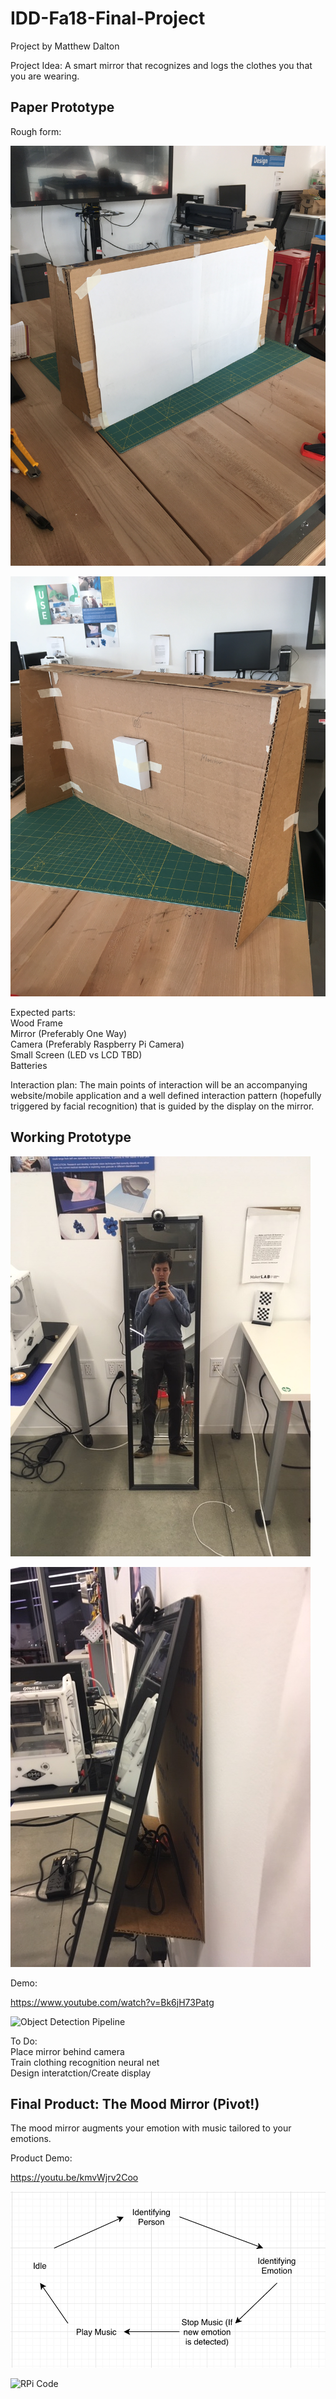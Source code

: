 # IDD-Fa18-Final-Project  

Project by Matthew Dalton

Project Idea: A smart mirror that recognizes and logs the clothes you that you are wearing.


## Paper Prototype

Rough form: 

![](https://github.com/MattD18/IDD-Fa18-Final-Project/blob/master/IMG_2466.JPG)

![](https://github.com/MattD18/IDD-Fa18-Final-Project/blob/master/IMG_2467.JPG)

Expected parts:  
  Wood Frame  
  Mirror (Preferably One Way)  
  Camera (Preferably Raspberry Pi Camera)  
  Small Screen (LED vs LCD TBD)  
  Batteries  
  
 
Interaction plan: The main points of interaction will be an accompanying website/mobile application and a well defined interaction pattern (hopefully triggered by facial recognition) that is guided by the display on the mirror.

## Working Prototype
 

![](https://github.com/MattD18/IDD-Fa18-Final-Project/blob/master/IMG_2496.JPG)

![](https://github.com/MattD18/IDD-Fa18-Final-Project/blob/master/IMG_2497.JPG)

Demo:

https://www.youtube.com/watch?v=Bk6jH73Patg


![Object Detection Pipeline](https://github.com/MattD18/IDD-Fa18-Final-Project/blob/master/ObjectDetection.ipynb)


To Do:  
  Place mirror behind camera  
  Train clothing recognition neural net  
  Design interatction/Create display 
  
## Final Product: The Mood Mirror (Pivot!)

The mood mirror augments your emotion with music tailored to your emotions. 

Product Demo:

https://youtu.be/kmvWjrv2Coo

![State Diagram](https://github.com/MattD18/IDD-Fa18-Final-Project/blob/master/Screen%20Shot%202018-12-04%20at%2012.24.01%20AM.png)


![RPi Code](https://github.com/MattD18/IDD-Fa18-Final-Project/tree/master/moodMirror)



